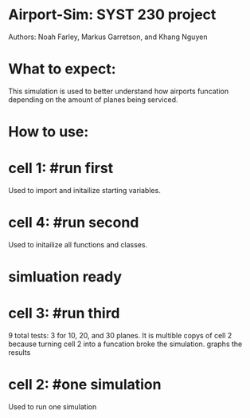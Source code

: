 # Airport-Sim: SYST 230 project
Authors:
Noah Farley, Markus Garretson, and Khang Nguyen

# What to expect:
This simulation is used to better understand how airports funcation depending on the amount of planes being serviced.

# How to use:

# cell 1: #run first
Used to import and initailize starting variables.
# cell 4: #run second
Used to initailize all functions and classes.
# simluation ready
# cell 3: #run third
9 total tests: 3 for 10, 20, and 30 planes. It is multible copys of cell 2 because turning cell 2 into a funcation broke the simulation.
graphs the results
# cell 2: #one simulation
Used to run one simulation
